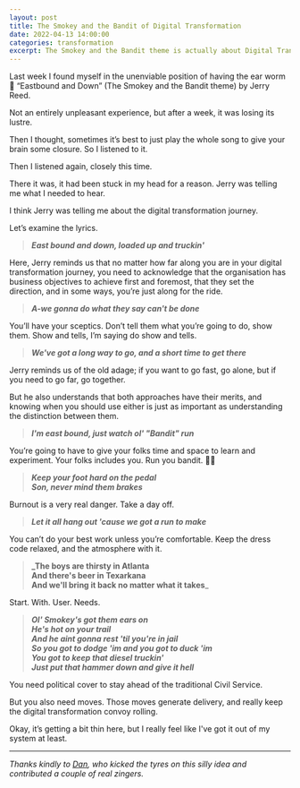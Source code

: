 ```yaml
---
layout: post
title: The Smokey and the Bandit of Digital Transformation
date: 2022-04-13 14:00:00
categories: transformation
excerpt: The Smokey and the Bandit theme is actually about Digital Transformation, hear me out...
---
```


Last week I found myself in the unenviable position of having the ear worm 🐛 “Eastbound and Down” (The Smokey and the Bandit theme) by Jerry Reed.

Not an entirely unpleasant experience, but after a week, it was losing its lustre.

Then I thought, sometimes it’s best to just play the whole song to give your brain some closure. So I listened to it.

Then I listened again, closely this time.

There it was, it had been stuck in my head for a reason. Jerry was telling me what I needed to hear.

I think Jerry was telling me about the digital transformation journey.

Let’s examine the lyrics.

>_**East bound and down, loaded up and truckin'**_

Here, Jerry reminds us that no matter how far along you are in your digital transformation journey, you need to acknowledge that the organisation has business objectives to achieve first and foremost, that they set the direction, and in some ways, you’re just along for the ride.

>_**A-we gonna do what they say can't be done**_

You’ll have your sceptics. Don’t tell them what you’re going to do, show them. Show and tells, I’m saying do show and tells.

>_**We've got a long way to go, and a short time to get there**_

Jerry reminds us of the old adage; if you want to go fast, go alone, but if you need to go far, go together.

But he also understands that both approaches have their merits, and knowing when you should use either is just as important as understanding the distinction between them.

>_**I'm east bound, just watch ol' "Bandit" run**_

You’re going to have to give your folks time and space to learn and experiment. Your folks includes you. Run you bandit. 🏃🏻

>_**Keep your foot hard on the pedal  
>Son, never mind them brakes**_

Burnout is a very real danger. Take a day off.

>**_Let it all hang out 'cause we got a run to make_**

You can’t do your best work unless you’re comfortable. Keep the dress code relaxed, and the atmosphere with it.

>**_The boys are thirsty in Atlanta  
>And there's beer in Texarkana  
>And we'll bring it back no matter what it takes**_  

Start. With. User. Needs.

>_**Ol' Smokey's got them ears on  
>He's hot on your trail  
>And he aint gonna rest 'til you're in jail  
>So you got to dodge 'im and you got to duck 'im  
>You got to keep that diesel truckin'  
>Just put that hammer down and give it hell**_  

You need political cover to stay ahead of the traditional Civil Service.  

But you also need moves. Those moves generate delivery, and really keep the digital transformation convoy rolling.

Okay, it’s getting a bit thin here, but I really feel like I've got it out of my system at least.

---

_Thanks kindly to [Dan](https://twitter.com/dasbarrett), who kicked the tyres on this silly idea and contributed a couple of real zingers._  

